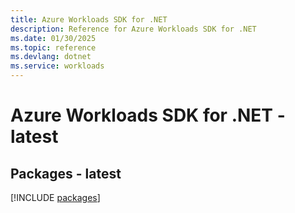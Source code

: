 ```yaml
---
title: Azure Workloads SDK for .NET
description: Reference for Azure Workloads SDK for .NET
ms.date: 01/30/2025
ms.topic: reference
ms.devlang: dotnet
ms.service: workloads
---
```

# Azure Workloads SDK for .NET - latest
## Packages - latest
[!INCLUDE [packages](workloads-index.md)]